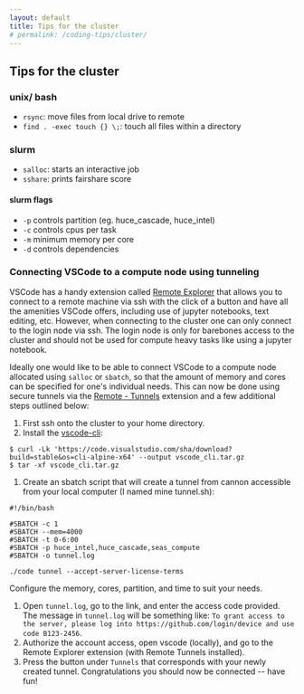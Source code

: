 ```yaml
---
layout: default
title: Tips for the cluster
# permalink: /coding-tips/cluster/
---
```


## Tips for the cluster

### unix/ bash
- `rsync`: move files from local drive to remote
- `find . -exec touch {} \;`: touch all files within a directory 
### slurm
- `salloc`: starts an interactive job
- `sshare`: prints fairshare score
#### slurm flags 
- `-p` controls partition (eg. huce_cascade, huce_intel)
- `-c` controls cpus per task 
- `-m` minimum memory per core
- `-d` controls dependencies

### Connecting VSCode to a compute node using tunneling
VSCode has a handy extension called [Remote Explorer](https://marketplace.visualstudio.com/items?itemName=ms-vscode.remote-explorer) that allows you to connect to a remote machine via ssh with the click of a button and have all the amenities VSCode offers, including use of jupyter notebooks, text editing, etc. However, when connecting to the cluster one can only connect to the login node via ssh. The login node is only for barebones access to the cluster and should not be used for compute heavy tasks like using a jupyter notebook.

Ideally one would like to be able to connect VSCode to a compute node allocated using `salloc` or `sbatch`, so that the amount of memory and cores can be specified for one's individual needs. This can now be done using secure tunnels via the [Remote - Tunnels](https://marketplace.visualstudio.com/items?itemName=ms-vscode.remote-server) extension and a few additional steps outlined below:

1. First ssh onto the cluster to your home directory.
1. Install the [vscode-cli](https://code.visualstudio.com/docs/editor/command-line):
```
$ curl -Lk 'https://code.visualstudio.com/sha/download?build=stable&os=cli-alpine-x64' --output vscode_cli.tar.gz
$ tar -xf vscode_cli.tar.gz
```
1. Create an sbatch script that will create a tunnel from cannon accessible from your local computer (I named mine tunnel.sh):
```
#!/bin/bash

#SBATCH -c 1
#SBATCH --mem=4000
#SBATCH -t 0-6:00
#SBATCH -p huce_intel,huce_cascade,seas_compute
#SBATCH -o tunnel.log

./code tunnel --accept-server-license-terms
```
Configure the memory, cores, partition, and time to suit your needs.

1. Open `tunnel.log`, go to the link, and enter the access code provided. The message in `tunnel.log` will be something like: `To grant access to the server, please log into https://github.com/login/device and use code B123-2456`.
1. Authorize the account access, open vscode (locally), and go to the Remote Explorer extension (with Remote Tunnels installed). 
1. Press the button under `Tunnels` that corresponds with your newly created tunnel.
Congratulations you should now be connected -- have fun!
